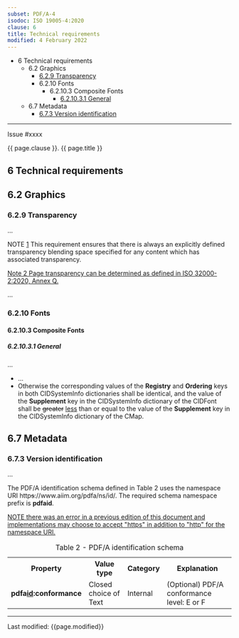 ```yaml
---
subset: PDF/A-4
isodoc: ISO 19005-4:2020
clause: 6
title: Technical requirements
modified: 4 February 2022
---
```


<ul>
  <li>6 Technical requirements
   <ul>
    <li>6.2 Graphics
        <ul>
            <li><a href="#H6.2.9">6.2.9 Transparency</a>
            </li>
        </ul>
        <ul>
          <li>6.2.10 Fonts
            <ul>
              <li>6.2.10.3 Composite Fonts
                <ul>
                  <li><a href="H6.2.10.3.1">6.2.10.3.1 General</a>
                  </li>
                </ul>
              </li>
            </ul>
          </li>
        </ul>
    </li>
    <li>6.7 Metadata
     <ul>
      <li><a href="#H6.7.3">6.7.3 Version identification</a>
      </li>
     </ul>
    </li>
   </ul>
  </li>
</ul>
<hr>

<link rel="stylesheet" href="../assets/iso-style.css">
<div class="isostyle">
<div class="fixedpopup" id="issuelink">
	Issue #xxxx
</div>


<p class="fake-h1">{{ page.clause }}. {{ page.title }}</p>

<h2 id="H6">6 Technical requirements</h2>

<h2 id="H6.2">6.2 Graphics</h2>

<h3 id="H6.2.9">6.2.9 Transparency</h3>

<p>...</p>

<p class="hangingindent">
NOTE <ins onMouseEnter="mouseEnter(this)" data-issue="104">1</ins>
This requirement ensures that there is always an explicitly defined transparency blending space specified for any content which has associated transparency.
</p>

<p class="hangingindent">
<ins onMouseEnter="mouseEnter(this)" data-issue="104">Note 2 Page transparency can be determined as defined in ISO 32000-2:2020, Annex Q.</ins>
</p>

<p>...</p>

<h3 id="H6.2.10">6.2.10 Fonts</h3>

<h4 id="H6.2.10.3">6.2.10.3 Composite Fonts</h4>

<h5 id="H6.2.10.3.1">6.2.10.3.1 General</h5>

<p>...</p>

<ul>
  <li>...</li>
  <li>
  Otherwise the corresponding values of the <b>Registry</b> and <b>Ordering</b> keys in both CIDSystemInfo dictionaries shall be identical, and the value of the <b>Supplement</b> key in the CIDSystemInfo dictionary of the CIDFont shall be <del onMouseEnter="mouseEnter(this)" data-issue="77">greater</del> <ins onMouseEnter="mouseEnter(this)" data-issue="77">less</ins> than or equal to the value of the <b>Supplement</b> key in the CIDSystemInfo dictionary of the CMap.
  </li>
</ul>


<h2 id="H6.7">6.7 Metadata</h2>

<h3 id="H6.7.3">6.7.3 Version identification</h3>

<p>...</p>

<p>The PDF/A identification schema defined in Table 2 uses the namespace URI http<del onMouseEnter="mouseEnter(this)" data-issue="123">s</del>://www.aiim.org/pdfa/ns/id/. The required schema namespace prefix is <b>pdfaid</b>.
</p>

<p><ins onMouseEnter="mouseEnter(this)" data-issue="123">
NOTE there was an error in a previous edition of this document and implementations may choose to accept "https" in addition to "http" for the namespace URI.
</ins></p>

<table>
  <caption id="Table2">Table 2 - PDF/A identification schema</caption>
  <tr>
    <th>Property</th>
    <th>Value type</th>
    <th>Category</th>
    <th>Explanation</th>
  </tr>
  <tr>
    <td><b>pdfa<ins onMouseEnter="mouseEnter(this)" data-issue="123">id</ins>:conformance</b></td>
    <td>Closed choice of Text</td>
    <td>Internal</td>
    <td>(Optional) PDF/A conformance level: E or F</td>
  </tr>
</table>

</div>

<hr>
<p class="footnote">Last modified: {{page.modified}}</p>

